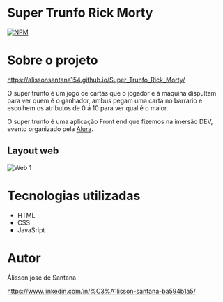 # Super Trunfo Rick Morty 
[![NPM](https://img.shields.io/npm/l/react)](https://github.com/alissonsantana154/Super_Trunfo_Rick_Morty/blob/master/LICENSE) 

# Sobre o projeto

https://alissonsantana154.github.io/Super_Trunfo_Rick_Morty/

O super trunfo é um jogo de cartas que o jogador e á maquina dispultam para ver quem é o ganhador, ambus pegam uma carta no barrario e escolhem os atributos de 0 á 10 para ver qual  é o maior.

O super trunfo é uma aplicação Front end que fizemos na imersão DEV, evento organizado pela [Alura](https://www.alura.com.br/ "Site alura ").


## Layout web

![Web 1]()


# Tecnologias utilizadas


- HTML 
- CSS
- JavaSript

# Autor
Álisson josé de Santana

https://www.linkedin.com/in/%C3%A1lisson-santana-ba594b1a5/

